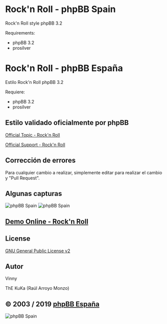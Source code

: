Rock'n Roll - phpBB Spain
=========================

Rock'n Roll style phpBB 3.2

Requirements:
- phpBB 3.2
- prosilver

Rock'n Roll - phpBB España
==========================

Estilo Rock'n Roll phpBB 3.2

Requiere:
- phpBB 3.2
- prosilver

## Estilo validado oficialmente por phpBB 
[Official Topic - Rock'n Roll](https://www.phpbb.com/community/viewtopic.php?f=596&p=14827036#p14827036)

[Official Support - Rock'n Roll](https://www.phpbb.com/community/viewtopic.php?f=596&p=14827036#p14827036)

## Corrección de errores
Para cualquier cambio a realizar, simplemente editar para realizar el cambio y "Pull Request".

## Algunas capturas
![phpBB Spain](https://www.phpbb-es.com/archivos/roll_screen.png) 
![phpBB Spain](https://www.phpbb-es.com/archivos/roll_screen2.png) 

## [Demo Online - Rock'n Roll](https://www.phpbb-es.com/styles/demo/#rockn_roll)

## License
[GNU General Public License v2](http://opensource.org/licenses/GPL-2.0)

## Autor
Vinny

ThE KuKa (Raúl Arroyo Monzo)

## © 2003 / 2019 [phpBB España](https://www.phpbb-es.com)

![phpBB Spain](https://www.phpbb-es.com/images/logo_es.png) 
